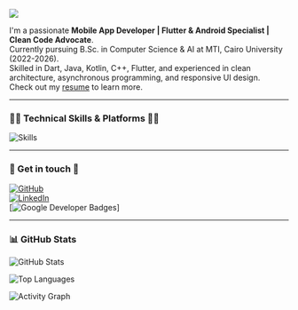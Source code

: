 ![](https://capsule-render.vercel.app/api?type=waving&height=200&text=I%27m%20Ahmed%20Jaber!&fontAlign=40&fontAlignY=40&color=0:0A66C2,100:121212&fontColor=FFFFFF&fontShadow=true)

I'm a passionate **Mobile App Developer | Flutter & Android Specialist | Clean Code Advocate**.  
Currently pursuing B.Sc. in Computer Science & AI at MTI, Cairo University (2022-2026).  
Skilled in Dart, Java, Kotlin, C++, Flutter, and experienced in clean architecture, asynchronous programming, and responsive UI design.  
Check out my [resume](https://drive.google.com/file/d/1k--6o7V_AcEBTo4xrZSr0cNdqeC4kgx4/view?usp=sharing) to learn more.

---

### 👨‍💻 Technical Skills & Platforms 👩‍💻

![Skills](https://skillicons.dev/icons?i=dart,java,kotlin,flutter,androidstudio,git,github,firebase,sqlite,postgres,nodejs,express,figma)

---

### 💬 Get in touch 💬

[![GitHub](https://skillicons.dev/icons?i=github)](https://github.com/salehahmed99)  
[![LinkedIn](https://skillicons.dev/icons?i=linkedin)](https://www.linkedin.com/in/ahmed-jaber-ahmed-779360258)  
[![Google Developer Badges](https://img.shields.io/badge/Google-Developer-0A66C2?logo=google&logoColor=white)]

---

### 📊 GitHub Stats

![GitHub Stats](https://github-readme-stats.vercel.app/api?username=salehahmed99&show_icons=true&theme=radical&bg_color=121212&title_color=0A66C2&icon_color=0A66C2&text_color=FFFFFF)  

![Top Languages](https://github-readme-stats.vercel.app/api/top-langs/?username=salehahmed99&layout=compact&theme=radical&bg_color=121212&title_color=0A66C2&icon_color=0A66C2&text_color=FFFFFF)  

![Activity Graph](https://github-readme-activity-graph.vercel.app/graph?username=salehahmed99&theme=react-dark&area=true&hide_border=true)

